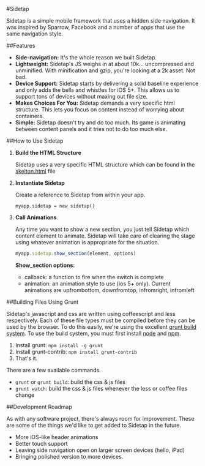 #Sidetap

Sidetap is a simple mobile framework that uses a hidden side navigation. It was inspired by Sparrow, Facebook and a number of apps that use the same navigation style.

##Features

- **Side-navigation:** It's the whole reason we built Sidetap.
- **Lightweight:** Sidetap's JS weighs in at about 10k... uncompressed and unminified. With minification and gzip, you're looking at a 2k asset. Not bad.
- **Device Support:** Sidetap starts by delivering a solid baseline experience and only adds the bells and whistles for iOS 5+. This allows us to support tons of devices without maxing out file size.
- **Makes Choices For You:** Sidetap demands a very specific html structure. This lets you focus on content instead of worrying about containers.
- **Simple:** Sidetap doesn't try and do too much. Its game is animating between content panels and it tries not to do too much else.
  
##How to Use Sidetap

1. **Build the HTML Structure**
    
    Sidetap uses a very specific HTML structure which can be found in the [skelton.html](https://github.com/harvesthq/Sidetap/blob/master/src/skeleton.html) file

2. **Instantiate Sidetap**
    
    Create a reference to Sidetap from within your app.
    
    ``myapp.sidetap = new sidetap()``

3. **Call Animations**

    Any time you want to show a new section, you just tell Sidetap which content element to animate. Sidetap will take care of clearing the stage using whatever animation is appropriate for the situation.
    
    ```javascript
    myapp.sidetap.show_section(element, options)
    ```
    
    **Show_section options:**

    - callback: a function to fire when the switch is complete
    - animation: an animation style to use (ios 5+ only). Current animations are upfrombottom, downfromtop, infromright, infromleft

##Building Files Using Grunt

Sidetap's javascript and css are written using coffeescript and less respectively. Each of these file types must be compiled before they can be used by the browser. To do this easily, we're using the excellent [grunt build system](https://github.com/cowboy/grunt). To use the build system, you must first install [node](http://nodejs.org/) and [npm](http://npmjs.org/).

1. Install grunt: ``npm install -g grunt``
2. Install grunt-contrib: ``npm install grunt-contrib``
3. That's it.

There are a few available commands.

- ``grunt`` or ``grunt build``: build the css & js files
- ``grunt watch``: build the css & js files whenever the less or coffee files change

##Development Roadmap

As with any software project, there's always room for improvement. These are some of the things we'd like to get added to Sidetap in the future.

- More iOS-like header animations
- Better touch support
- Leaving side navigation open on larger screen devices (hello, iPad)
- Bringing polished version to more devices.